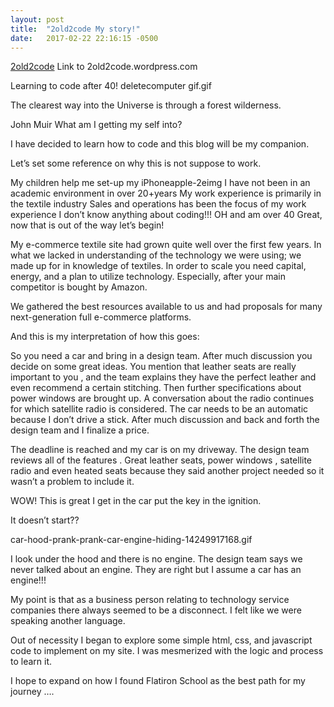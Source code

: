 ```yaml
---
layout: post
title:  "2old2code My story!"
date:   2017-02-22 22:16:15 -0500
---
```


[2old2code](https://2old2code.wordpress.com/)
<a href= https://2old2code.wordpress.com/></a>
Link to 2old2code.wordpress.com

Learning to code after 40!
deletecomputer gif.gif

The clearest way into the Universe is through a forest wilderness.

John Muir
What am I getting my self into?

I have decided to learn how to code and this blog will be my companion.

Let’s set some reference on why this is not suppose to work.

My children help me set-up my iPhoneapple-2eimg
I have not been in an academic environment in over 20+years
My work experience is primarily in the textile industry
Sales and operations has been the focus of my work experience
I don’t know anything about coding!!!
OH and am over 40
Great, now that is out of the way let’s begin!

My e-commerce textile site had grown quite well over the first few years. In what we lacked in understanding of the technology we were using; we made up for in knowledge of textiles. In order to scale you need capital, energy, and a plan to utilize technology. Especially, after your main competitor is bought by Amazon.

We gathered the best resources available to us and had proposals for many next-generation full e-commerce platforms.

And this is my interpretation of how this goes:

So you need a car and bring in a design team. After much discussion you decide on some great ideas. You mention that leather seats are really important to you , and the team explains they have the perfect leather and even recommend a certain stitching. Then further specifications about power windows are brought up. A conversation about the radio continues for which satellite radio is considered. The car needs to be an automatic because I don’t drive a stick. After much discussion and back and forth the design team and I finalize a price.

The deadline is reached and my car is on my driveway. The design team reviews all of the features . Great leather seats, power windows , satellite radio and even heated seats because they said another project needed so it wasn’t a problem to include it.

WOW! This is great I get in the car put the key in the ignition.

It doesn’t start??

car-hood-prank-prank-car-engine-hiding-14249917168.gif

I look under the hood and there is no engine. The design team says we never talked about an engine. They are right but I assume a car has an engine!!!

My point is that as a business person relating to technology service companies there always seemed to be a disconnect. I felt like we were speaking another language.

Out of necessity I began to explore some simple html, css, and javascript code to implement on my site. I was mesmerized with the logic and process to learn it.

I hope to expand on how I found Flatiron School as the best path for my journey ….
